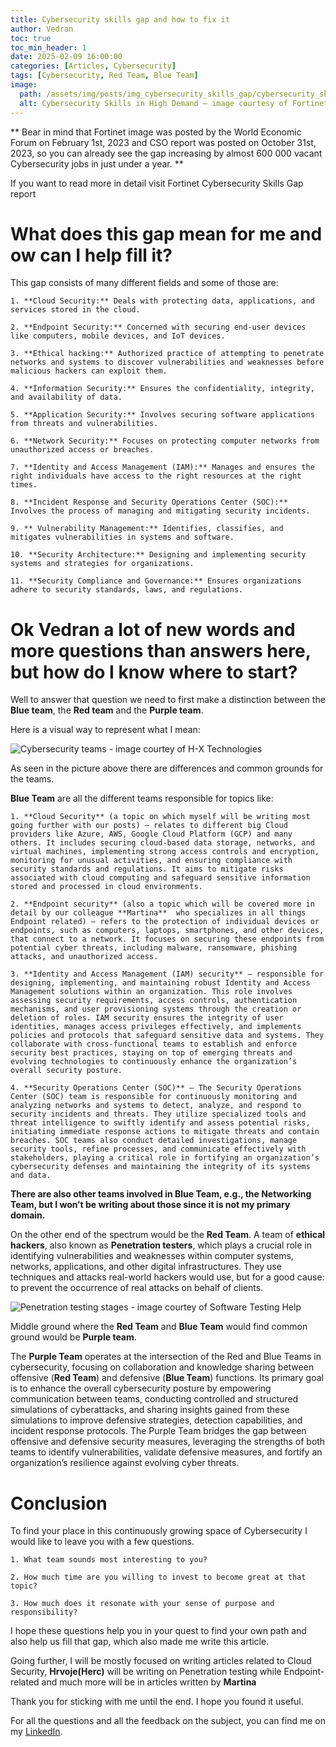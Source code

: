 ```yaml
---
title: Cybersecurity skills gap and how to fix it
author: Vedran
toc: true
toc_min_header: 1
date: 2025-02-09 16:00:00
categories: [Articles, Cybersecurity]
tags: [Cybersecurity, Red Team, Blue Team]
image:
  path: /assets/img/posts/img_cybersecurity_skills_gap/cybersecurity_skills_in_high_demands.webp
  alt: Cybersecurity Skills in High Demand — image courtesy of Fortinet and World Economic Forum
---
```

** Bear in mind that Fortinet image was posted by the World Economic Forum on February 1st, 2023 and CSO report was posted on October 31st, 2023, so you can already see the gap increasing by almost 600 000 vacant Cybersecurity jobs in just under a year. **

If you want to read more in detail visit Fortinet Cybersecurity Skills Gap report

# What does this gap mean for me and ow can I help fill it?

This gap consists of many different fields and some of those are:

    1. **Cloud Security:** Deals with protecting data, applications, and services stored in the cloud.
    
    2. **Endpoint Security:** Concerned with securing end-user devices like computers, mobile devices, and IoT devices.

    3. **Ethical hacking:** Authorized practice of attempting to penetrate networks and systems to discover vulnerabilities and weaknesses before malicious hackers can exploit them.
    
    4. **Information Security:** Ensures the confidentiality, integrity, and availability of data.
    
    5. **Application Security:** Involves securing software applications from threats and vulnerabilities.
    
    6. **Network Security:** Focuses on protecting computer networks from unauthorized access or breaches.
    
    7. **Identity and Access Management (IAM):** Manages and ensures the right individuals have access to the right resources at the right times.
    
    8. **Incident Response and Security Operations Center (SOC):** Involves the process of managing and mitigating security incidents.
    
    9. ** Vulnerability Management:** Identifies, classifies, and mitigates vulnerabilities in systems and software.
    
    10. **Security Architecture:** Designing and implementing security systems and strategies for organizations.

    11. **Security Compliance and Governance:** Ensures organizations adhere to security standards, laws, and regulations.

# Ok Vedran a lot of new words and more questions than answers here, but how do I know where to start?

Well to answer that question we need to first make a distinction between the **Blue team**, the **Red team** and the **Purple team**.

Here is a visual way to represent what I mean:

![Cybersecurity teams - image courtey of H-X Technologies](https://www.h-x.technology/wp-content/uploads/2021/02/Team-Infogr..gif)

As seen in the picture above there are differences and common grounds for the teams.

**Blue Team** are all the different teams responsible for topics like:

    1. **Cloud Security** (a topic on which myself will be writing most going further with our posts) — relates to different big Cloud providers like Azure, AWS, Google Cloud Platform (GCP) and many others. It includes securing cloud-based data storage, networks, and virtual machines, implementing strong access controls and encryption, monitoring for unusual activities, and ensuring compliance with security standards and regulations. It aims to mitigate risks associated with cloud computing and safeguard sensitive information stored and processed in cloud environments.
    
    2. **Endpoint security** (also a topic which will be covered more in detail by our colleague **Martina**  who specializes in all things Endpoint related) — refers to the protection of individual devices or endpoints, such as computers, laptops, smartphones, and other devices, that connect to a network. It focuses on securing these endpoints from potential cyber threats, including malware, ransomware, phishing attacks, and unauthorized access.

    3. **Identity and Access Management (IAM) security** — responsible for designing, implementing, and maintaining robust Identity and Access Management solutions within an organization. This role involves assessing security requirements, access controls, authentication mechanisms, and user provisioning systems through the creation or deletion of roles. IAM security ensures the integrity of user identities, manages access privileges effectively, and implements policies and protocols that safeguard sensitive data and systems. They collaborate with cross-functional teams to establish and enforce security best practices, staying on top of emerging threats and evolving technologies to continuously enhance the organization’s overall security posture.
    
    4. **Security Operations Center (SOC)** — The Security Operations Center (SOC) team is responsible for continuously monitoring and analyzing networks and systems to detect, analyze, and respond to security incidents and threats. They utilize specialized tools and threat intelligence to swiftly identify and assess potential risks, initiating immediate response actions to mitigate threats and contain breaches. SOC teams also conduct detailed investigations, manage security tools, refine processes, and communicate effectively with stakeholders, playing a critical role in fortifying an organization’s cybersecurity defenses and maintaining the integrity of its systems and data.

**There are also other teams involved in Blue Team, e.g., the Networking Team, but I won’t be writing about those since it is not my primary domain.**

On the other end of the spectrum would be the **Red Team**. A team of **ethical hackers**, also known as **Penetration testers**, which plays a crucial role in identifying vulnerabilities and weaknesses within computer systems, networks, applications, and other digital infrastructures. They use techniques and attacks real-world hackers would use, but for a good cause: to prevent the occurrence of real attacks on behalf of clients.

![Penetration testing stages - image courtey of Software Testing Help](https://miro.medium.com/v2/resize:fit:640/format:webp/0*OEFArU8yi_HkaQjt.jpg)

Middle ground where the **Red Team** and **Blue Team** would find common ground would be **Purple team**.

The **Purple Team** operates at the intersection of the Red and Blue Teams in cybersecurity, focusing on collaboration and knowledge sharing between offensive (**Red Team**) and defensive (**Blue Team**) functions. Its primary goal is to enhance the overall cybersecurity posture by empowering communication between teams, conducting controlled and structured simulations of cyberattacks, and sharing insights gained from these simulations to improve defensive strategies, detection capabilities, and incident response protocols. The Purple Team bridges the gap between offensive and defensive security measures, leveraging the strengths of both teams to identify vulnerabilities, validate defensive measures, and fortify an organization’s resilience against evolving cyber threats.

# Conclusion

To find your place in this continuously growing space of Cybersecurity I would like to leave you with a few questions.

    1. What team sounds most interesting to you?

    2. How much time are you willing to invest to become great at that topic?

    3. How much does it resonate with your sense of purpose and responsibility?

I hope these questions help you in your quest to find your own path and also help us fill that gap, which also made me write this article.

Going further, I will be mostly focused on writing articles related to Cloud Security, **Hrvoje(Herc)** will be writing on Penetration testing while Endpoint-related and much more will be in articles written by **Martina**

Thank you for sticking with me until the end. I hope you found it useful.

For all the questions and all the feedback on the subject, you can find me on my [LinkedIn](https://linkedin.com/in/vedran-brodar).

